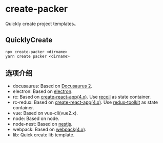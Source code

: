 # create-packer

Quickly create project templates。

## QuicklyCreate

```shell
npx create-packer <dirname>
yarn create packer <dirname>
```

## 选项介绍

-   docusaurus: Based on [Docusaurus 2](https://v2.docusaurus.io/).
-   electron: Based on [electron](https://electronjs.org).
-   rc: Based on [create-react-app(4.x)](https://create-react-app.dev/). Use [recoil](https://recoiljs.org/) as state container.
-   rc-redux: Based on [create-react-app(4.x)](https://create-react-app.dev/).  Use [redux-toolkit](https://redux-toolkit.js.org/) as state container.
-   vue: Based on vue-cli(vue2.x).
-   node: Based on node.
-   node-nest: Based on [nestjs](https://docs.nestjs.com/).
-   webpack: Based on [webpack(4.x)](https://webpack.js.org/).
-   lib: Quick create lib template.
